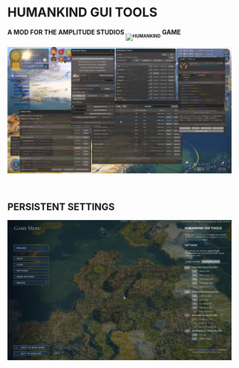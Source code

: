 # **HUMANKIND GUI TOOLS**

**A MOD FOR THE AMPLITUDE STUDIOS <sub><sub><img src="https://cdn.sega.co.uk/humankind-game/public/content/media/images/vector/Humankind%20logo.svg" alt="HUMANKIND" height="22px"></sub></sub> GAME**


![SCREENSHOT](./images/Showcase.png)

<br/>

## **PERSISTENT SETTINGS**

![GAMEMENU](./images/GameMenu.png)
